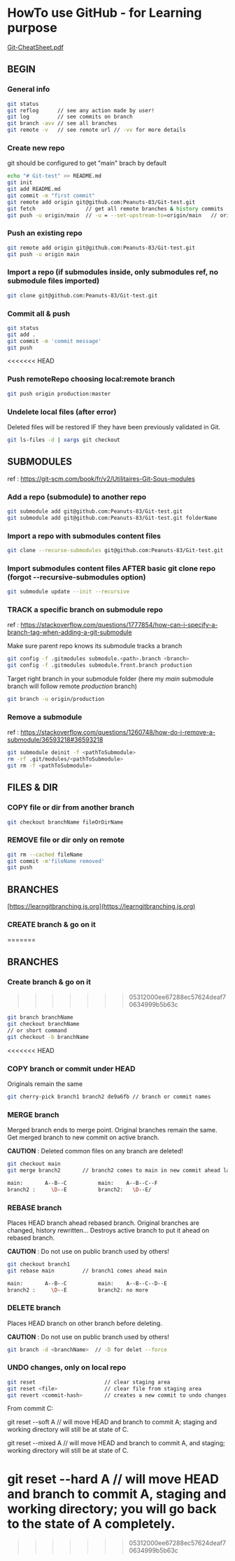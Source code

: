 # HowTo use GitHub - for Learning purpose

[Git-CheatSheet.pdf](./github-git-cheat-sheet.pdf)

## BEGIN

### General info

```bash
git status
git reflog      // see any action made by user!
git log         // see commits on branch
git branch -avv // see all branches
git remote -v   // see remote url // -vv for more details
```

### Create new repo
git should be configured to get "main" brach by default

```bash
echo "# Git-test" >> README.md
git init
git add README.md
git commit -m "first commit"
git remote add origin git@github.com:Peanuts-83/Git-test.git
git fetch                // get all remote branches & history commits
git push -u origin/main  // -u = --set-upstream-to=origin/main   // origin = remote-repo-url // main = remote-branch
```

### Push an existing repo

```bash
git remote add origin git@github.com:Peanuts-83/Git-test.git
git push -u origin main
```

### Import a repo (if submodules inside, only submodules ref, no submodule files imported)

```bash
git clone git@github.com:Peanuts-83/Git-test.git
```

### Commit all & push

```bash
git status
git add .
git commit -m 'commit message'
git push
```

<<<<<<< HEAD
### Push remoteRepo choosing local:remote branch

```bash
git push origin production:master
```

### Undelete local files (after error)

Deleted files will be restored IF they have been previously validated in Git.

```bash
git ls-files -d | xargs git checkout
```

## SUBMODULES

ref : https://git-scm.com/book/fr/v2/Utilitaires-Git-Sous-modules

### Add a repo (submodule) to another repo

```bash
git submodule add git@github.com:Peanuts-83/Git-test.git
git submodule add git@github.com:Peanuts-83/Git-test.git folderName     // optional
```

### Import a repo with submodules content files

```bash
git clone --recurse-submodules git@github.com:Peanuts-83/Git-test.git
```

### Import submodules content files AFTER basic git clone repo (forgot --recursive-submodules option)

```bash
git submodule update --init --recursive
```

### TRACK a specific branch on submodule repo

ref : https://stackoverflow.com/questions/1777854/how-can-i-specify-a-branch-tag-when-adding-a-git-submodule

Make sure parent repo knows its submodule tracks a branch

```bash
git config -f .gitmodules submodule.<path>.branch <branch>
git config -f .gitmodules submodule.front.branch production
```
Target right branch in your submodule folder (here my *main* submodule branch will follow remote *production* branch)

```bash
git branch -u origin/production
```

### Remove a submodule

ref : https://stackoverflow.com/questions/1260748/how-do-i-remove-a-submodule/36593218#36593218

```bash
git submodule deinit -f <pathToSubmodule>
rm -rf .git/modules/<pathToSubmodule>
git rm -f <pathToSubmodule>
```

## FILES & DIR

### COPY file or dir from another branch

```bash
git checkout branchName fileOrDirName
```

### REMOVE file or dir only on remote

```bash
git rm --cached fileName
git commit -m'fileName removed'
git push
```

## BRANCHES

[https://learngitbranching.js.org](https://learngitbranching.js.org)
### CREATE branch & go on it
=======
## BRANCHES

### Create branch & go on it
>>>>>>> 05312000ee67288ec57624deaf70634999b5b63c

```bash
git branch branchName
git checkout branchName
// or short command
git checkout -b branchName
```
<<<<<<< HEAD

### COPY branch or commit under HEAD

Originals remain the same

```bash
git cherry-pick branch1 branch2 de9a6fb // branch or commit names
```

### MERGE branch

Merged branch ends to merge point. Original branches remain the same.
Get merged branch to new commit on active branch.&nbsp;

**CAUTION** : Deleted common files on any branch are deleted!

```bash
git checkout main
git merge branch2       // branch2 comes to main in new commit ahead last commit on main

main:       A--B--C          main:    A--B--C--F 
branch2 :     \D--E          branch2:   \D--E/ 
```

### REBASE branch

Places HEAD branch ahead rebased branch. Original branches are changed, history rewritten...
Destroys active branch to put it ahead on rebased branch.&nbsp;

**CAUTION** : Do not use on public branch used by others!

```bash
git checkout branch1
git rebase main         // branch1 comes ahead main

main:       A--B--C          main:    A--B--C--D--E
branch2 :     \D--E          branch2: no more
```

### DELETE branch

Places HEAD branch on other branch before deleting.

**CAUTION** : Do not use on public branch used by others!

```bash
git branch -d <branchName>  // -D for delet --force
```

### UNDO changes, only on local repo
```bash
git reset                      // clear staging area
git reset <file>               // clear file from staging area
git revert <commit-hash>       // creates a new commit to undo changes made by selected commit
```
From commit C:&nbsp;

git reset --soft A   // will move HEAD and branch to commit A; staging and working directory will still be at state of C.&nbsp;

git reset --mixed A  // will move HEAD and branch to commit A, and staging; working directory will still be at state of C.&nbsp;

git reset --hard A  // will move HEAD and branch to commit A, staging and working directory; you will go back to the state of A completely.
=======
>>>>>>> 05312000ee67288ec57624deaf70634999b5b63c
